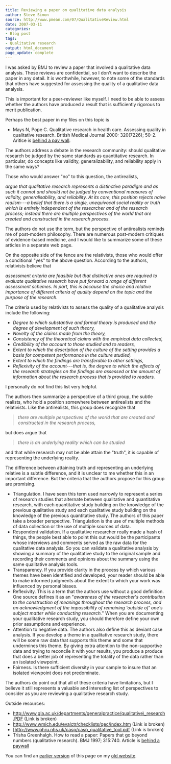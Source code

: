 ```yaml
---
title: Reviewing a paper on qualitative data analysis
author: Steve Simon
source: http://www.pmean.com/07/QualitativeReview.html
date: 2007-03-11
categories:
- Blog post
tags:
- Qualitative research
output: html_document
page_update: complete
---
```


I was asked by BMJ to review a paper that involved a qualitative data analysis. These reviews are confidential, so I don't want to describe the paper in any detail. It is worthwhile, however, to note some of the standards that others have suggested for assessing the quality of a qualitative data analysis.

This is important for a peer-reviewer like myself. I need to be able to assess whether the authors have produced a result that is sufficiently rigorous to merit publication.

Perhaps the best paper in my files on this topic is

+ Mays N, Pope C. Qualitative research in health care. Assessing quality in qualitative research. British Medical Journal 2000: 320(7226); 50-2. Aritlce is [behind a pay wall][may1].

The authors address a debate in the research community: should qualitative research be judged by the same standards as quantitative research. In particular, do concepts like validity, generalizability, and reliability apply in the same ways?

Those who would answer "no" to this question, the antirealists,

*argue that qualitative research represents a distinctive paradigm and as such it cannot and should not be judged by conventional measures of validity, generalisability, and reliability. At its core, this position rejects naive realism---a belief that there is a single, unequivocal social reality or truth which is entirely independent of the researcher and of the research process; instead there are multiple perspectives of the world that are created and constructed in the research process.*

The authors do not use the term, but the perspective of antirealists reminds me of post-modern philosophy. There are numerous post-modern critiques of evidence-based medicine, and I would like to summarize some of these articles in a separate web page.

On the opposite side of the fence are the relativists, those who would offer a conditional "yes" to the above question. According to the authors, relativists believe that

*assessment criteria are feasible but that distinctive ones are required to evaluate qualitative research have put forward a range of different assessment schemes. In part, this is because the choice and relative importance of different criteria of quality depend on the topic and the purpose of the research.*

The criteria used by relativists to assess the quality of a qualitative analysis include the following:

+ *Degree to which substantive and formal theory is produced and the degree of development of such theory,*
+ *Novelty of the claims made from the theory,*
+ *Consistency of the theoretical claims with the empirical data collected,*
+ *Credibility of the account to those studied and to readers,*
+ *Extent to which the description of the culture of the setting provides a basis for competent performance in the culture studied,*
+ *Extent to which the findings are transferable to other settings,*
+ *Reflexivity of the account---that is, the degree to which the effects of the research strategies on the findings are assessed or the amount of information about the research process that is provided to readers.*

I personally do not find this list very helpful.

The authors then summarize a perspective of a third group, the subtle realists, who hold a position somewhere between antirealists and the relativists. Like the antirealists, this group does recognize that

> *there are multiple perspectives of the world that are created and constructed in the research process,*

but does argue that

> *there is an underlying reality which can be studied*

and that while research may not be able attain the "truth", it is capable of representing the underlying reality.

The difference between attaining truth and representing an underlying relative is a subtle difference, and it is unclear to me whether this in an important difference. But the criteria that the authors propose for this group are promising.

+ Triangulation. I have seen this term used narrowly to represent a series of research studies that alternate between qualitative and quantitative research, with each quantitative study building on the knowledge of the previous qualitative study and each qualitative study building on the knowledge of the previous quantitative study. The authors of this paper take a broader perspective. Triangulation is the use of multiple methods of data collection or the use of multiple sources of data.
+ Respondent validation. If a qualitative researcher really made a hash of things, the people best able to point this out would be the participants whose interviews and comments served as the raw data for the qualitative data analysis. So you can validate a qualitative analysis by showing a summary of the qualitative study to the original sample and recording their comments and opinions about the summary using the same qualitative analysis tools.
+ Transparency. If you provide clarity in the process by which various themes have been identified and developed, your reader should be able to make informed judgments about the extent to which your work was influenced by personal biases.
+ Reflexivity. This is a term that the authors use without a good definition. One source defines it as an "*awareness of the researcher's contribution to the construction of meanings throughout the research process, and an acknowledgment of the impossibility of remaining 'outside of' one's subject matter while conducting research.*" When you are documenting your qualitative research study, you should therefore define your own prior assumptions and experience.
+ Attention to negative data. The authors also define this as deviant case analysis. If you develop a theme in a qualitative research study, there will be some raw data that supports this theme and some that undermines this theme. By giving extra attention to the non-supportive data and trying to reconcile it with your results, you produce a produce that does a better job of representing the totality of the data rather than an isolated viewpoint.
+ Fairness. Is there sufficient diversity in your sample to insure that an isolated viewpoint does not predominate.

The authors do point out that all of these criteria have limitations, but I believe it still represents a valuable and interesting list of perspectives to consider as you are reviewing a qualitative research study.

Outside resources:

+ http://www.gla.ac.uk/departments/generalpractice/qualitative\_research.PDF (Link is broken)
+ http://www.wmich.edu/evalctr/checklists/qec/index.htm (Link is broken)
+ [http://www.phru.nhs.uk/casp/casp_qualitative_tool.pdf (Link is broken)
+ Trisha Greenhalgh. How to read a paper: Papers that go beyond numbers (qualitative research). BMJ 1997; 315:740. Article is [behind a paywall][gre1]

You can find an [earlier version][sim1] of this page on my [old website][sim2].

[sim1]: http://www.pmean.com/07/QualitativeReview.html
[sim2]: http://www.pmean.com

[gre1]: http://www.bmj.com/cgi/content/full/315/7110/740
[may1]: http://bmj.bmjjournals.com/cgi/content/full/320/7226/50

